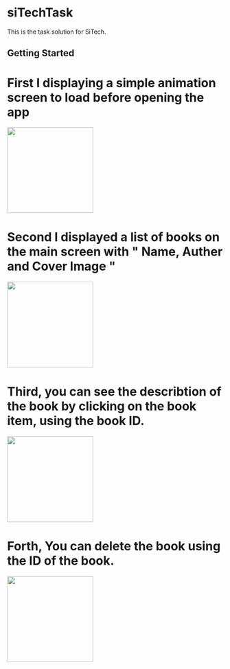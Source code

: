# siTechTask

This is the task solution for SiTech.

## Getting Started
# First I  displaying a simple animation screen to load before opening the app

<img width="200" heigth="400"  src="https://user-images.githubusercontent.com/28203059/212231986-534580f8-07c7-48ed-8b89-2fa48fd0f8c2.png">

# Second I displayed a list of books on the main screen with " Name, Auther and Cover Image "

<img width="200" heigth="400"  src="https://user-images.githubusercontent.com/28203059/212232159-cf735011-bb0c-4ff5-8d63-5e8f4e26d504.png">

# Third, you can see the describtion of the book by clicking on the book item, using the book ID.

<img width="200" heigth="400"  src="https://user-images.githubusercontent.com/28203059/212232208-b3c489c4-2b59-4cdb-a39e-8f5cb0ef3ebf.png">

# Forth, You can delete the book using the ID of the book.

<img width="200" heigth="400"  src="https://user-images.githubusercontent.com/28203059/212232267-6a132603-707d-40c1-89c3-adfeb59543f5.png">


